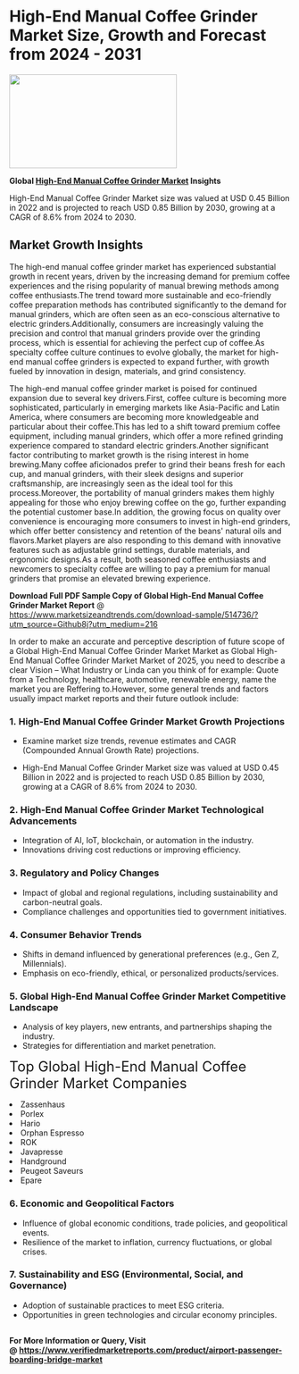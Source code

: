 <H1>High-End Manual Coffee Grinder Market Size, Growth and Forecast from 2024 - 2031</H1><img class="aligncenter size-medium wp-image-584254" src="https://thirdeyenews.in/wp-content/uploads/2024/09/Global-Market-Research-300x168.jpeg" alt="" width="300" height="168" /><p><strong>Global&nbsp;<a href="https://www.marketsizeandtrends.com/download-sample/514736/?utm_source=Github8j?utm_medium=216">High-End Manual Coffee Grinder Market</a> Insights</strong></p><p>High-End Manual Coffee Grinder Market size was valued at USD 0.45 Billion in 2022 and is projected to reach USD 0.85 Billion by 2030, growing at a CAGR of 8.6% from 2024 to 2030.</p><p><h2>Market Growth Insights</h2> <p>The high-end manual coffee grinder market has experienced substantial growth in recent years, driven by the increasing demand for premium coffee experiences and the rising popularity of manual brewing methods among coffee enthusiasts.The trend toward more sustainable and eco-friendly coffee preparation methods has contributed significantly to the demand for manual grinders, which are often seen as an eco-conscious alternative to electric grinders.Additionally, consumers are increasingly valuing the precision and control that manual grinders provide over the grinding process, which is essential for achieving the perfect cup of coffee.As specialty coffee culture continues to evolve globally, the market for high-end manual coffee grinders is expected to expand further, with growth fueled by innovation in design, materials, and grind consistency.</p> <p>The high-end manual coffee grinder market is poised for continued expansion due to several key drivers.First, coffee culture is becoming more sophisticated, particularly in emerging markets like Asia-Pacific and Latin America, where consumers are becoming more knowledgeable and particular about their coffee.This has led to a shift toward premium coffee equipment, including manual grinders, which offer a more refined grinding experience compared to standard electric grinders.Another significant factor contributing to market growth is the rising interest in home brewing.Many coffee aficionados prefer to grind their beans fresh for each cup, and manual grinders, with their sleek designs and superior craftsmanship, are increasingly seen as the ideal tool for this process.Moreover, the portability of manual grinders makes them highly appealing for those who enjoy brewing coffee on the go, further expanding the potential customer base.In addition, the growing focus on quality over convenience is encouraging more consumers to invest in high-end grinders, which offer better consistency and retention of the beans' natural oils and flavors.Market players are also responding to this demand with innovative features such as adjustable grind settings, durable materials, and ergonomic designs.As a result, both seasoned coffee enthusiasts and newcomers to specialty coffee are willing to pay a premium for manual grinders that promise an elevated brewing experience.</p><p><span class=""><strong>Download Full PDF Sample Copy of Global High-End Manual Coffee Grinder Market Report</strong> @ <a href="https://www.marketsizeandtrends.com/download-sample/514736/?utm_source=Github8j?utm_medium=216" target="_blank">https://www.marketsizeandtrends.com/download-sample/514736/?utm_source=Github8j?utm_medium=216</a></span></p><p>In order to make an accurate and perceptive description of future scope of a Global&nbsp;High-End Manual Coffee Grinder Market Market as Global&nbsp;High-End Manual Coffee Grinder Market Market of 2025, you need to describe a clear Vision &ndash; What Industry or Linda can you think of for example: Quote from a Technology, healthcare, automotive, renewable energy, name the market you are Reffering to.However, some general trends and factors usually impact market reports and their future outlook include:</p><h3>1.&nbsp;<strong>High-End Manual Coffee Grinder Market Growth Projections</strong></h3><ul><li>Examine market size trends, revenue estimates and CAGR (Compounded Annual Growth Rate) projections.</li><li><p>High-End Manual Coffee Grinder Market size was valued at USD 0.45 Billion in 2022 and is projected to reach USD 0.85 Billion by 2030, growing at a CAGR of 8.6% from 2024 to 2030.</p></li></ul><h3>2.&nbsp;<strong>High-End Manual Coffee Grinder Market Technological Advancements</strong></h3><ul><li>Integration of AI, IoT, blockchain, or automation in the industry.</li><li>Innovations driving cost reductions or improving efficiency.</li></ul><h3>3.&nbsp;<strong>Regulatory and Policy Changes</strong></h3><ul><li>Impact of global and regional regulations, including sustainability and carbon-neutral goals.</li><li>Compliance challenges and opportunities tied to government initiatives.</li></ul><h3>4.&nbsp;<strong>Consumer Behavior Trends</strong></h3><ul><li>Shifts in demand influenced by generational preferences (e.g., Gen Z, Millennials).</li><li>Emphasis on eco-friendly, ethical, or personalized products/services.</li></ul><h3>5.&nbsp;<strong>Global High-End Manual Coffee Grinder Market Competitive Landscape</strong></h3><ul><li>Analysis of key players, new entrants, and partnerships shaping the industry.</li><li>Strategies for differentiation and market penetration.</li></ul><p data-pm-slice="1 1 []"><span style="color: inherit; font-family: inherit; font-size: 25px;">Top Global High-End Manual Coffee Grinder Market Companies</span></p><div class="" data-test-id=""><p><li>Zassenhaus</li><li> Porlex</li><li> Hario</li><li> Orphan Espresso</li><li> ROK</li><li> Javapresse</li><li> Handground</li><li> Peugeot Saveurs</li><li> Epare</li></p></div><h3>6.&nbsp;<strong>Economic and Geopolitical Factors</strong></h3><ul><li>Influence of global economic conditions, trade policies, and geopolitical events.</li><li>Resilience of the market to inflation, currency fluctuations, or global crises.</li></ul><h3>7.&nbsp;<strong>Sustainability and ESG (Environmental, Social, and Governance)</strong></h3><ul><li>Adoption of sustainable practices to meet ESG criteria.</li><li>Opportunities in green technologies and circular economy principles.</li></ul><h2><strong style="font-size: 14px;">For More Information or Query, Visit @&nbsp;</strong><a style="background-color: #ffffff; font-size: 14px;" href="https://www.marketsizeandtrends.com/report/high-end-manual-coffee-grinder-market/" target="_blank">https://www.verifiedmarketreports.com/product/airport-passenger-boarding-bridge-market</a></h2>